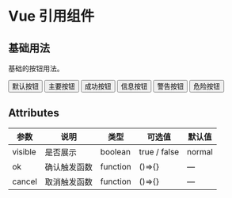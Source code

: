 # Vue 引用组件

## 基础用法

基础的按钮用法。

<demo-block>
  <button>默认按钮</button>
  <button type="primary">主要按钮</button>
  <button type="success">成功按钮</button>
  <button type="info">信息按钮</button>
  <button type="warning">警告按钮</button>
  <button type="danger">危险按钮</button>
</demo-block>

## Attributes

| 参数    | 说明         | 类型     | 可选值       | 默认值 |
| ------- | ------------ | -------- | ------------ | ------ |
| visible | 是否展示     | boolean  | true / false | normal |
| ok      | 确认触发函数 | function | ()=>{}       | —      |
| cancel  | 取消触发函数 | function | ()=>{}       | —      |

